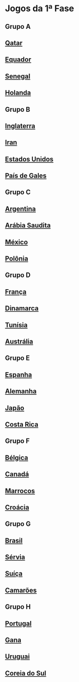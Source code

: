 # Jogos da 1ª Fase

## Grupo A

## [Qatar](https://pt.wikipedia.org/wiki/Catar)

## [Equador](https://pt.wikipedia.org/wiki/Equador)

## [Senegal](https://pt.wikipedia.org/wiki/Senegal)

## [Holanda](https://pt.wikipedia.org/wiki/Pa%C3%ADses_Baixos) 

## Grupo B

## [Inglaterra](https://pt.wikipedia.org/wiki/Inglaterra)

## [Iran](https://pt.wikipedia.org/wiki/Ir%C3%A3)

## [Estados Unidos](https://pt.wikipedia.org/wiki/Estados_Unidos)

## [País de Gales](https://pt.wikipedia.org/wiki/Pa%C3%ADs_de_Gales)

## Grupo C

## [Argentina](https://pt.wikipedia.org/wiki/Argentina)

## [Arábia Saudita](https://pt.wikipedia.org/wiki/Ar%C3%A1bia_Saudita)

## [México](https://pt.wikipedia.org/wiki/M%C3%A9xico)

## [Polônia](https://pt.wikipedia.org/wiki/Pol%C3%B3nia)

## Grupo D

## [França](https://pt.wikipedia.org/wiki/Fran%C3%A7a)

## [Dinamarca](https://pt.wikipedia.org/wiki/Dinamarca)

## [Tunísia](https://pt.wikipedia.org/wiki/Tun%C3%ADsia)

## [Austrália](https://pt.wikipedia.org/wiki/Austr%C3%A1lia)

## Grupo E

## [Espanha](https://pt.wikipedia.org/wiki/Espanha)

## [Alemanha](https://pt.wikipedia.org/wiki/Alemanha)

## [Japão](https://pt.wikipedia.org/wiki/Jap%C3%A3o)

## [Costa Rica](https://pt.wikipedia.org/wiki/Costa_Rica)

## Grupo F

## [Bélgica](https://pt.wikipedia.org/wiki/B%C3%A9lgica)

## [Canadá](https://pt.wikipedia.org/wiki/Canad%C3%A1)

## [Marrocos](https://pt.wikipedia.org/wiki/Marrocos)

## [Croácia](https://pt.wikipedia.org/wiki/Cro%C3%A1cia)

## Grupo G

## [Brasil](https://pt.wikipedia.org/wiki/Brasil)

## [Sérvia](https://pt.wikipedia.org/wiki/S%C3%A9rvia)

## [Suíça](https://pt.wikipedia.org/wiki/Su%C3%AD%C3%A7a)

## [Camarões](https://pt.wikipedia.org/wiki/Camar%C3%B5es)

## Grupo H

## [Portugal](https://pt.wikipedia.org/wiki/Portugal)

## [Gana](https://pt.wikipedia.org/wiki/Gana)

## [Uruguai](https://pt.wikipedia.org/wiki/Uruguai)

## [Coreia do Sul](https://pt.wikipedia.org/wiki/Coreia_do_Sul) 